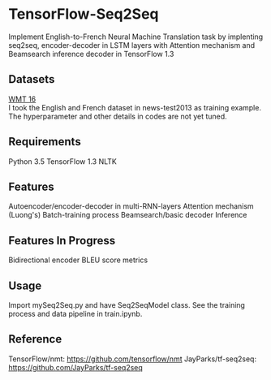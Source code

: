 # TensorFlow-Seq2Seq

Implement English-to-French Neural Machine Translation task by implenting seq2seq, encoder-decoder in LSTM layers with Attention mechanism and Beamsearch inference decoder in TensorFlow 1.3

## Datasets
[WMT 16](http://www.statmt.org/wmt16/translation-task.html)  
I took the English and French dataset in news-test2013 as training example.
The hyperparameter and other details in codes are not yet tuned.

## Requirements
Python 3.5
TensorFlow 1.3
NLTK

## Features
Autoencoder/encoder-decoder in multi-RNN-layers
Attention mechanism (Luong's)
Batch-training process
Beamsearch/basic decoder Inference

## Features In Progress
Bidirectional encoder
BLEU score metrics

## Usage
Import mySeq2Seq.py and have Seq2SeqModel class.
See the training process and data pipeline in train.ipynb.

## Reference
TensorFlow/nmt: https://github.com/tensorflow/nmt
JayParks/tf-seq2seq: https://github.com/JayParks/tf-seq2seq
